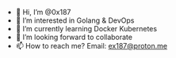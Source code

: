 - 👋 Hi, I’m @0x187
- 👀 I’m interested in Golang & DevOps
- 🌱 I’m currently learning Docker Kubernetes
- 💞️ I’m looking forward to collaborate
- 📫 How to reach me? Email: ex187@proton.me

<!---
0x187/0x187 is a ✨ special ✨ repository because its `README.md` (this file) appears on your GitHub profile.
You can click the Preview link to take a look at your changes.
--->
